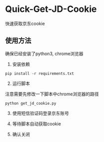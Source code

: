 # Quick-Get-JD-Cookie

快速获取京东cookie

## 使用方法

确保已经安装了python3, chrome浏览器

1. 安装依赖
```shell
pip install -r requirements.txt
```

2. 运行脚本

注意需要先修改一下脚本中chrome浏览器的路径

```shell
python get_jd_cookie.py
```

3. 使用短信验证码登录京东账号

4. 等待脚本自动获取cookie

5. 确认关闭